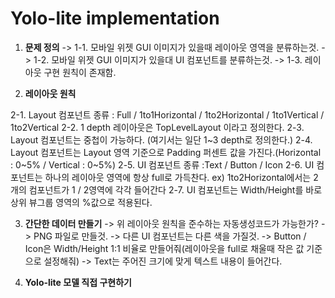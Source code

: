 # Yolo-lite implementation

1. **문제 정의**
-> 1-1. 모바일 위젯 GUI 이미지가 있을때 레이아웃 영역을 분류하는것.
-> 1-2. 모바일 위젯 GUI 이미지가 있을대 UI 컴포넌트를 분류하는것.
-> 1-3. 레이아웃 구현 원칙이 존재함.

2. **레이아웃 원칙**

2-1. Layout 컴포넌트 종류 : Full / 1to1Horizontal / 1to2Horizontal / 1to1Vertical / 1to2Vertical 
2-2. 1 depth 레이아웃은 TopLevelLayout 이라고 정의한다.
2-3. Layout 컴포넌트는 중첩이 가능하다. (여기서는 일단 1~3 depth로 정의한다.)
2-4. Layout 컴포넌트는 Layout 영역 기준으로 Padding 퍼센트 값을 가진다.(Horizontal : 0~5% / Vertical : 0~5%)
2-5. UI 컴포넌트 종류 :Text / Button / Icon 
2-6. UI 컴포넌트는 하나의 레이아웃 영역에 항상 full로 가득찬다. 
ex) 1to2Horizontal에서는 2개의 컴포넌트가 1 / 2영역에 각각 들어간다
2-7. UI 컴포넌트는 Width/Height를 바로 상위 뷰그룹 영역의 %값으로 적용된다.


3. **간단한 데이터 만들기**
-> 위 레이아웃 원칙을 준수하는 자동생성코드가 가능한가?
-> PNG 파일로 만들것.
-> 다른 UI 컴포넌트는 다른 색을 가질것.
-> Button / Icon은 Width/Height 1:1 비율로 만들어줘(레이아웃을 full로 채울때 작은 값 기준으로 설정해줘)
-> Text는 주어진 크기에 맞게 텍스트 내용이 들어간다. 

4. **Yolo-lite 모델 직접 구현하기**
